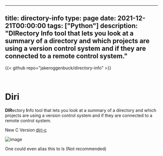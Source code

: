 
---
title: directory-info
type: page
date: 2021-12-21T00:00:00
tags: ["Python"]
description: "DIRectory Info tool that lets you look at a summary of a directory and which projects are using a version control system and if they are connected to a remote control system."
---

{{< github repo="jakeroggenbuck/directory-info" >}}

<br>

# Diri
**DIR**ectory **I**nfo tool that lets you look at a summary of a directory and which projects are using a version control system and if they are connected to a remote control system.

New C Version [diri-c](https://github.com/JakeRoggenbuck/diri-c)

![image](https://user-images.githubusercontent.com/35516367/166586249-4622450c-1911-47fc-a4df-535ae4d79366.png)

One could even alias this to ls (Not recommended)
